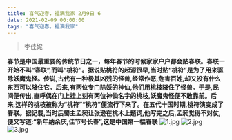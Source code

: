 ```yaml
---
title: 喜气迎春，福满我家 2月9日 6
date: 2021-02-09 00:00:00
tags: "喜气迎春，福满我家"
---
```

> 李佳妮

**春节是中国最重要的传统节日之一，每年春节的时候家家户户都会贴春联。春联一开始不叫“春联”,而叫“桃符”。据说贴桃符的起源很早,当时贴“桃符”是为了用来驱除妖魔鬼怪。传说,古代有一种极其凶残的怪兽,经常作恶,危害百姓,却又没有什么东西可以降住它。后来,有两位专门除妖的神仙,他们用桃枝降住了怪兽。于是,民间便传出,直呼偶在门上挂上刻有两位神仙名字的桃枝,妖魔鬼怪便不敢靠前。后来,这样的桃枝被称为“桃符”“桃符”便流行下来了。在五代十国时期,桃符演变成了春联。据记载,当时后蜀主孟昶让张逊在桃木上题词,他写完之后,孟昶觉得不对仗,便又写道:“新年纳余庆,佳节号长春”,这是中国第一幅春联**
![1.jpg](https://i.loli.net/2021/02/09/BKVI5oWZmUGRDQw.jpg)
![2.jpg](https://i.loli.net/2021/02/09/Qambw4P3EKynu81.jpg)
![3.jpg](https://i.loli.net/2021/02/09/7Omy1u8SGtH5kBr.jpg)